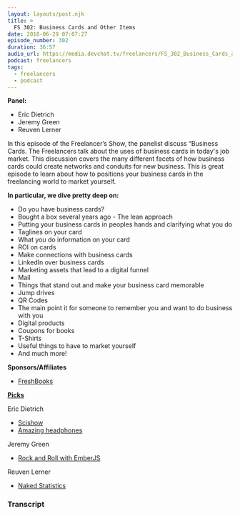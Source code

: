 ```yaml
---
layout: layouts/post.njk
title: >
  FS 302: Business Cards and Other Items
date: 2018-06-29 07:07:27
episode_number: 302
duration: 36:57
audio_url: https://media.devchat.tv/freelancers/FS_302_Business_Cards_and_Other_Items.mp3
podcast: freelancers
tags:
  - freelancers
  - podcast
---
```


**Panel:**

- Eric Dietrich
- Jeremy Green
- Reuven Lerner

In this episode of the Freelancer’s Show, the panelist discuss “Business Cards. The Freelancers talk about the uses of business cards in today's job market. This discussion covers the many different facets of how business cards could create networks and conduits for new business. This is great episode to learn about how to positions your business cards in the freelancing world to market yourself.

**In particular, we dive pretty deep on:**

- Do you have business cards?
- Bought a box several years ago - The lean approach
- Putting your business cards in peoples hands and clarifying what you do
- Taglines on your card
- What you do information on your card
- ROI on cards
- Make connections with business cards
- LinkedIn over business cards
- Marketing assets that lead to a digital funnel
- Mail
- Things that stand out and make your business card memorable
- Jump drives
- QR Codes
- The main point it for someone to remember you and want to do business with you
- Digital products
- Coupons for books
- T-Shirts
- Useful things to have to market yourself
- And much more!&nbsp; &nbsp; &nbsp;

**Sponsors/Affiliates**

- [FreshBooks](https://www.freshbooks.com/invoice?ref=11731&utm_source=pbm&utm_medium=affiliate-program&utm_influencer=419364&utm_campaign=podcast-influencers)

[**Picks**](https://www.apple.com)

Eric Dietrich

- [Scishow](https://www.youtube.com/user/scishow)
- [Amazing headphones](https://www.amazon.com/Bluetooth-Headphones-Waterproof-Sweatproof-Cancelling/dp/B01G8JO5F2)

Jeremy Green

- [Rock and Roll with EmberJS](https://balinterdi.com/rock-and-roll-with-emberjs)

Reuven Lerner

- [Naked Statistics](https://www.amazon.com/Naked-Statistics-Stripping-Dread-Data/dp/039334777X)

### Transcript
